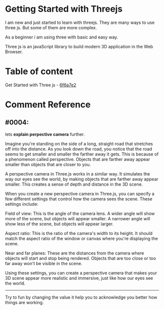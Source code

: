# Getting Started with Threejs 

I am new and just started to learn with threejs. They are many ways to use three js. But some of them are more complex.

As a beginner i am using three with basic and easy way. 

Three js is an javaScript library to build modern 3D application in the Web Browser.

# Table of content

Get Started with Three js - [6f6a7e2](https://github.com/Fardeen-Awais/Learning-Three-Js-/commit/6f6a7e2)



# Comment Reference 

## #0004:



lets **explain perpective camera** further.

Imagine you're standing on the side of a long, straight road that stretches off into the distance. As you look down the road, you notice that the road seems to get smaller and smaller the farther away it gets. This is because of a phenomenon called perspective. Objects that are farther away appear smaller than objects that are closer to you.

A perspective camera in Three.js works in a similar way. It simulates the way our eyes see the world, by making objects that are farther away appear smaller. This creates a sense of depth and distance in the 3D scene.

When you create a new perspective camera in Three.js, you can specify a few different settings that control how the camera sees the scene. These settings include:

Field of view: This is the angle of the camera lens. A wider angle will show more of the scene, but objects will appear smaller. A narrower angle will show less of the scene, but objects will appear larger.

Aspect ratio: This is the ratio of the camera's width to its height. It should match the aspect ratio of the window or canvas where you're displaying the scene.

Near and far planes: These are the distances from the camera where objects will start and stop being rendered. Objects that are too close or too far away won't be visible in the scene.

Using these settings, you can create a perspective camera that makes your 3D scene appear more realistic and immersive, just like how our eyes see the world.


---------------------------------------

Try to fun by changing the value it help you to acknowledge you better how things are working.